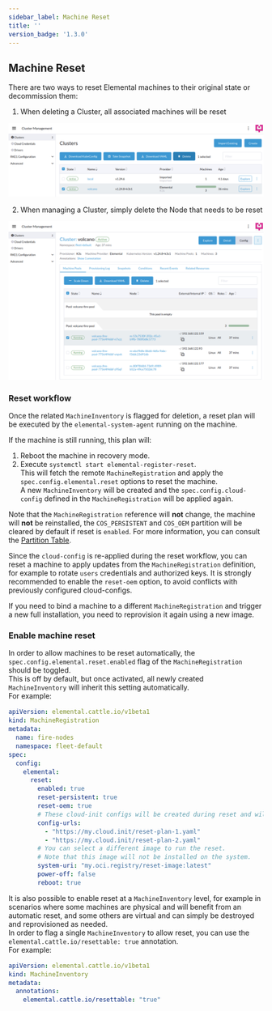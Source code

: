 ```yaml
---
sidebar_label: Machine Reset
title: ''
version_badge: '1.3.0'
---
```


<head>
  <link rel="canonical" href="https://elemental.docs.rancher.com/reset"/>
</head>

## Machine Reset

There are two ways to reset Elemental machines to their original state or decommission them:

1. When deleting a Cluster, all associated machines will be reset  

![Delete a Cluster to reset all machines](images/reset-cluster-deletion.png)

2. When managing a Cluster, simply delete the Node that needs to be reset  

![Delete a single node to reset it](images/reset-single-node-deletion.png)

### Reset workflow

Once the related `MachineInventory` is flagged for deletion, a reset plan will be executed by the `elemental-system-agent` running on the machine.  

If the machine is still running, this plan will:

1. Reboot the machine in recovery mode.
2. Execute `systemctl start elemental-register-reset`.  
   This will fetch the remote `MachineRegistration` and apply the `spec.config.elemental.reset` options to reset the machine.  
   A new `MachineInventory` will be created and the `spec.config.cloud-config` defined in the `MachineRegistration` will be applied again.  

Note that the `MachineRegistration` reference will **not** change, the machine will **not** be reinstalled, the `COS_PERSISTENT` and `COS_OEM` partition will be cleared by default if reset is `enabled`. For more information, you can consult the [Partition Table](installation#deployed-partition-table).  

Since the `cloud-config` is re-applied during the reset workflow, you can reset a machine to apply updates from the `MachineRegistration` definition, for example to rotate `users` credentials and authorized keys. It is strongly recommended to enable the `reset-oem` option, to avoid conflicts with previously configured cloud-configs.  

If you need to bind a machine to a different `MachineRegistration` and trigger a new full installation, you need to reprovision it again using a new image.  

### Enable machine reset

In order to allow machines to be reset automatically, the `spec.config.elemental.reset.enabled` flag of the `MachineRegistration` should be toggled.  
This is off by default, but once activated, all newly created `MachineInventory` will inherit this setting automatically.  
For example:

```yaml
apiVersion: elemental.cattle.io/v1beta1
kind: MachineRegistration
metadata:
  name: fire-nodes
  namespace: fleet-default
spec:
  config:
    elemental:
      reset:
        enabled: true
        reset-persistent: true
        reset-oem: true
        # These cloud-init configs will be created during reset and will persist on the system after
        config-urls: 
          - "https://my.cloud.init/reset-plan-1.yaml"
          - "https://my.cloud.init/reset-plan-2.yaml"
        # You can select a different image to run the reset.  
        # Note that this image will not be installed on the system.
        system-uri: "my.oci.registry/reset-image:latest"
        power-off: false
        reboot: true
```

It is also possible to enable reset at a `MachineInventory` level, for example in scenarios where some machines are physical and will benefit from an automatic reset, and some others are virtual and can simply be destroyed and reprovisioned as needed.  
In order to flag a single `MachineInventory` to allow reset, you can use the `elemental.cattle.io/resettable: true` annotation.  
For example:  

```yaml
apiVersion: elemental.cattle.io/v1beta1
kind: MachineInventory
metadata:
  annotations:
    elemental.cattle.io/resettable: "true"
```
